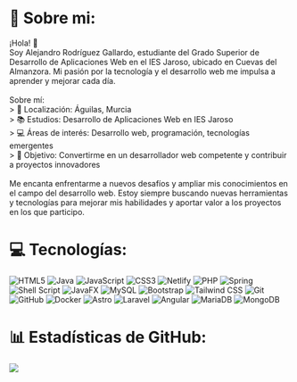 # 💫 Sobre mi:
¡Hola! 👋<br>Soy Alejandro Rodríguez Gallardo, estudiante del Grado Superior de Desarrollo de Aplicaciones Web en el IES Jaroso, ubicado en Cuevas del Almanzora. Mi pasión por la tecnología y el desarrollo web me impulsa a aprender y mejorar cada día.<br><br>Sobre mí:<br> > 📍 Localización: Águilas, Murcia<br> > 📚 Estudios: Desarrollo de Aplicaciones Web en IES Jaroso<br> > 💻 Áreas de interés: Desarrollo web, programación, tecnologías emergentes<br> > 🚀 Objetivo: Convertirme en un desarrollador web competente y contribuir a proyectos innovadores<br><br>Me encanta enfrentarme a nuevos desafíos y ampliar mis conocimientos en el campo del desarrollo web. Estoy siempre buscando nuevas herramientas y tecnologías para mejorar mis habilidades y aportar valor a los proyectos en los que participo.


# 💻 Tecnologías:
![HTML5](https://img.shields.io/badge/html5-%23E34F26.svg?style=for-the-badge&logo=html5&logoColor=white) ![Java](https://img.shields.io/badge/java-%23ED8B00.svg?style=for-the-badge&logo=openjdk&logoColor=white) ![JavaScript](https://img.shields.io/badge/javascript-%23323330.svg?style=for-the-badge&logo=javascript&logoColor=%23F7DF1E) ![CSS3](https://img.shields.io/badge/css3-%231572B6.svg?style=for-the-badge&logo=css3&logoColor=white) ![Netlify](https://img.shields.io/badge/netlify-%23000000.svg?style=for-the-badge&logo=netlify&logoColor=#00C7B7)  ![PHP](https://img.shields.io/badge/php-%23777BB4.svg?style=for-the-badge&logo=php&logoColor=white) ![Spring](https://img.shields.io/badge/spring-%236DB33F.svg?style=for-the-badge&logo=spring&logoColor=white) ![Shell Script](https://img.shields.io/badge/shell_script-%23121011.svg?style=for-the-badge&logo=gnu-bash&logoColor=white) ![JavaFX](https://img.shields.io/badge/javafx-%23FF0000.svg?style=for-the-badge&logo=javafx&logoColor=white) ![MySQL](https://img.shields.io/badge/mysql-4479A1.svg?style=for-the-badge&logo=mysql&logoColor=white) ![Bootstrap](https://img.shields.io/badge/bootstrap-%238511FA.svg?style=for-the-badge&logo=bootstrap&logoColor=white) ![Tailwind CSS](https://img.shields.io/badge/Tailwind_CSS-%23FDE047.svg?style=for-the-badge&logo=tailwindcss&logoColor=white) ![Git](https://img.shields.io/badge/git-%23F05033.svg?style=for-the-badge&logo=git&logoColor=white) ![GitHub](https://img.shields.io/badge/github-%23121011.svg?style=for-the-badge&logo=github&logoColor=white) ![Docker](https://img.shields.io/badge/Docker-%232496ED.svg?style=for-the-badge&logo=docker&logoColor=white) ![Astro](https://img.shields.io/badge/Astro-%230A1F44.svg?style=for-the-badge&logo=astro&logoColor=white) ![Laravel](https://img.shields.io/badge/Laravel-%23E33232.svg?style=for-the-badge&logo=laravel&logoColor=white) ![Angular](https://img.shields.io/badge/Angular-%236A1B9A.svg?style=for-the-badge&logo=angular&logoColor=white) ![MariaDB](https://img.shields.io/badge/MariaDB-%23003B57.svg?style=for-the-badge&logo=mariadb&logoColor=white)
![MongoDB](https://img.shields.io/badge/MongoDB-%2347A248.svg?style=for-the-badge&logo=mongodb&logoColor=white)
 


# 📊 Estadísticas de GitHub:
![](https://github-readme-stats.vercel.app/api/top-langs/?username=alxrgdriguez&theme=tokyonight&hide_border=false&include_all_commits=false&count_private=false&layout=compact)

